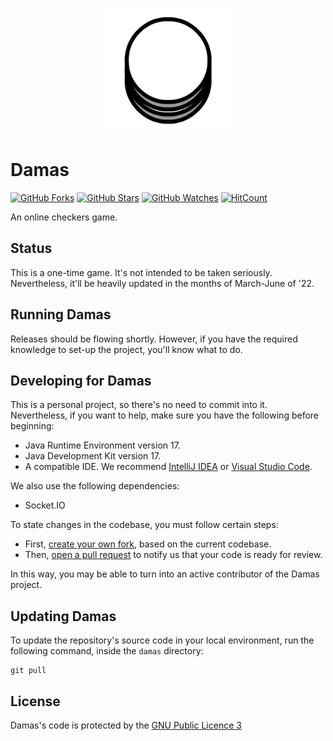 <p align="center">
  <img width="200px" src="assets/dama.png">
</p>

# Damas
[![GitHub Forks](https://img.shields.io/github/forks/GerardoWacker/Damas.svg?style=social&label=Fork&maxAge=2592000)](https://github.com/UnderVolt/Chocomint/network)
[![GitHub Stars](https://img.shields.io/github/stars/GerardoWacker/Damas.svg?style=social&label=Star&maxAge=2592000)](https://github.com/UnderVolt/Chocomint/stargazers)
[![GitHub Watches](https://img.shields.io/github/watchers/GerardoWacker/Damas.svg?style=social&label=Watch&maxAge=2592000)](https://github.com/UnderVolt/Chocomint/watchers)
[![HitCount](http://hits.dwyl.com/GerardoWacker/damas.svg)](http://hits.dwyl.com/UnderVolt/chocomint)

An online checkers game.

## Status
This is a one-time game. It's not intended to be taken seriously. Nevertheless, it'll be heavily updated in the months of March-June of '22.

## Running Damas
Releases should be flowing shortly.
However, if you have the required knowledge to set-up the project, you'll know what to do. 

## Developing for Damas
This is a personal project, so there's no need to commit into it. Nevertheless, if you want to help,  make sure you have the following before beginning:
- Java Runtime Environment version 17.
- Java Development Kit version 17.
- A compatible IDE. We recommend [IntelliJ IDEA](https://www.jetbrains.com/idea/) or [Visual Studio Code](https://code.visualstudio.com/).

We also use the following dependencies:
- Socket.IO

To state changes in the codebase, you must follow certain steps:
- First, [create your own fork](https://docs.github.com/en/free-pro-team@latest/github/getting-started-with-github/fork-a-repo), based on the current codebase.
- Then, [open a pull request](https://docs.github.com/en/free-pro-team@latest/github/collaborating-with-issues-and-pull-requests/creating-a-pull-request) to notify us that your code is ready for review.

In this way, you may be able to turn into an active contributor of the Damas project.

## Updating Damas
To update the repository's source code in your local environment, run the following command, inside the `damas` directory:
```shell
git pull
```


## License

Damas's code is protected by the [GNU Public Licence 3](https://opensource.org/licenses/GPL-3.0)
